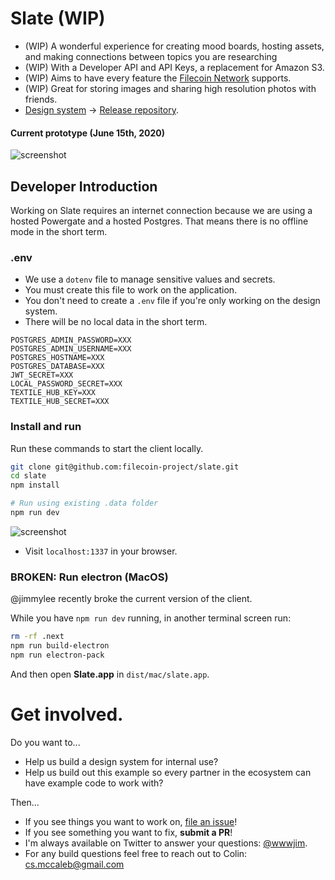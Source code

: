# Slate (WIP)

- (WIP) A wonderful experience for creating mood boards, hosting assets, and making connections between topics you are researching
- (WIP) With a Developer API and API Keys, a replacement for Amazon S3.
- (WIP) Aims to have every feature the [Filecoin Network](https://filecoin.io) supports.
- (WIP) Great for storing images and sharing high resolution photos with friends.
- [Design system](https://slate.host/system) -> [Release repository](https://github.com/filecoin-project/slate-react-system).

#### Current prototype (June 15th, 2020)

![screenshot](https://user-images.githubusercontent.com/310223/84873452-1c704b80-b038-11ea-8398-4a73c4d9850e.png)

## Developer Introduction

Working on Slate requires an internet connection because we are using a hosted Powergate and a hosted Postgres. That means there is no offline mode in the short term.

### .env

- We use a `dotenv` file to manage sensitive values and secrets.
- You must create this file to work on the application.
- You don't need to create a `.env` file if you're only working on the design system.
- There will be no local data in the short term.

```
POSTGRES_ADMIN_PASSWORD=XXX
POSTGRES_ADMIN_USERNAME=XXX
POSTGRES_HOSTNAME=XXX
POSTGRES_DATABASE=XXX
JWT_SECRET=XXX
LOCAL_PASSWORD_SECRET=XXX
TEXTILE_HUB_KEY=XXX
TEXTILE_HUB_SECRET=XXX
```

### Install and run

Run these commands to start the client locally.

```sh
git clone git@github.com:filecoin-project/slate.git
cd slate
npm install

# Run using existing .data folder
npm run dev
```

![screenshot](https://user-images.githubusercontent.com/310223/84878302-7d028700-b03e-11ea-82c4-c53dca9d7e65.png)

- Visit `localhost:1337` in your browser.

### BROKEN: Run electron (MacOS)

@jimmylee recently broke the current version of the client.

While you have `npm run dev` running, in another terminal screen run:

```sh
rm -rf .next
npm run build-electron
npm run electron-pack
```

And then open **Slate.app** in `dist/mac/slate.app`.

# Get involved.

Do you want to...

- Help us build a design system for internal use?
- Help us build out this example so every partner in the ecosystem can have example code to work with?

Then...

- If you see things you want to work on, [file an issue](https://github.com/filecoin-project/slate/issues)!
- If you see something you want to fix, **submit a PR**!
- I'm always available on Twitter to answer your questions: [@wwwjim](https://www.twitter.com/wwwjim).
- For any build questions feel free to reach out to Colin: <cs.mccaleb@gmail.com>
